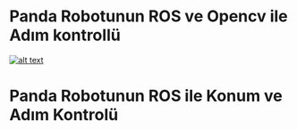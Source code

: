 # Panda Robotunun ROS ve Opencv ile Adım kontrollü




[![alt text](https://i9.ytimg.com/vi_webp/NG--17tlHYA/mq1.webp?sqp=CNDZ-q8G-oaymwEmCMACELQB8quKqQMa8AEB-AH-CYAC0AWKAgwIABABGGUgZShlMA8=&rs=AOn4CLC2FaPOGT5-RJfuTuKDTRB7OdXNQw)](https://www.youtube.com/watch?v=xPOBRnNNyeY&ab_channel=mehmetg%C3%BCrsul
)

# Panda Robotunun ROS ile Konum ve Adım Kontrolü 

